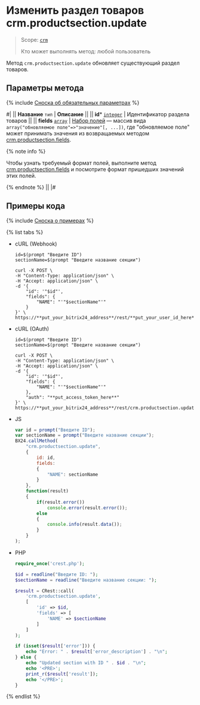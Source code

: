 # Изменить раздел товаров crm.productsection.update

> Scope: [`crm`](../../../scopes/permissions.md)
>
> Кто может выполнять метод: любой пользователь

Метод `crm.productsection.update` обновляет существующий раздел товаров.

## Параметры метода

{% include [Сноска об обязательных параметрах](../../../../_includes/required.md) %}

#|
|| **Название**
`тип` | **Описание** ||
|| **id***
[`integer`](../../data-types.md) | Идентификатор раздела товаров ||
|| **fields**
[`array`](../../data-types.md) | [Набор полей](./crm-product-section-add.md) — массив вида `array("обновляемое поле"=>"значение"[, ...])`, где "обновляемое поле" может принимать значения из возвращаемых методом [crm.productsection.fields](./crm-product-section-fields.md). 

{% note info %}

Чтобы узнать требуемый формат полей, выполните метод [crm.productsection.fields](./crm-product-section-fields.md) и посмотрите формат пришедших значений этих полей. 

{% endnote %}
||
|#

## Примеры кода

{% include [Сноска о примерах](../../../../_includes/examples.md) %}

{% list tabs %}

- cURL (Webhook)

    ```curl
    id=$(prompt "Введите ID")
    sectionName=$(prompt "Введите название секции")

    curl -X POST \
    -H "Content-Type: application/json" \
    -H "Accept: application/json" \
    -d '{
        "id": '"$id"',
        "fields": {
            "NAME": "'"$sectionName"'"
        }
    }' \
    https://**put_your_bitrix24_address**/rest/**put_your_user_id_here**/**put_your_webbhook_here**/crm.productsection.update
    ```

- cURL (OAuth)

    ```curl
    id=$(prompt "Введите ID")
    sectionName=$(prompt "Введите название секции")

    curl -X POST \
    -H "Content-Type: application/json" \
    -H "Accept: application/json" \
    -d '{
        "id": '"$id"',
        "fields": {
            "NAME": "'"$sectionName"'"
        },
        "auth": "**put_access_token_here**"
    }' \
    https://**put_your_bitrix24_address**/rest/crm.productsection.update
    ```

- JS

    ```js
    var id = prompt("Введите ID");
    var sectionName = prompt("Введите название секции");
    BX24.callMethod(
        "crm.productsection.update",
        {
            id: id,
            fields:
            {
                "NAME": sectionName
            }
        },
        function(result)
        {
            if(result.error())
                console.error(result.error());
            else
            {
                console.info(result.data());
            }
        }
    );
    ```

- PHP

    ```php
    require_once('crest.php');

    $id = readline("Введите ID: ");
    $sectionName = readline("Введите название секции: ");

    $result = CRest::call(
        'crm.productsection.update',
        [
            'id' => $id,
            'fields' => [
                'NAME' => $sectionName
            ]
        ]
    );

    if (isset($result['error'])) {
        echo "Error: " . $result['error_description'] . "\n";
    } else {
        echo "Updated section with ID " . $id . "\n";
        echo '<PRE>';
        print_r($result['result']);
        echo '</PRE>';
    }
    ```

{% endlist %}